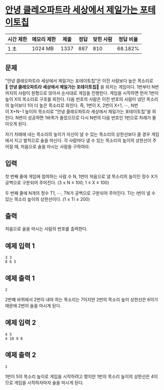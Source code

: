 # [안녕 클레오파트라 세상에서 제일가는 포테이토칩](https://www.acmicpc.net/problem/25904)

| 시간 제한 | 메모리 제한 | 제출 | 정답 | 맞힌 사람 | 정답 비율 |
| --- | --- | --- | --- | --- | --- |
| 1 초 | 1024 MB | 1337 | 887 | 810 | 68.182% |

## 문제

"안녕 클레오파트라 세상에서 제일가는 포테이토칩"은 이전 사람보다 높은 목소리로 🎵 **안녕 클레오파트라 세상에서 제일가는 포테이토칩**🎵 을 외치는 게임이다. 1번부터 N번까지의 사람이 원형으로 앉아서 순서대로 게임을 진행한다. 게임을 시작하면 먼저 1번이 높이 X의 목소리로 구호를 외친다. 다음 번호의 사람은 이전 번호의 사람이 냈던 목소리의 높이보다 1이 더 높은 목소리로 외친다. 즉, 1번이 X, 2번이 X+1, ‎⋯‎, N번이 X+N−1 높이의 목소리로 "안녕 클레오파트라 세상에서 제일가는 포테이토칩"을 외친다. N번이 성공하면 1바퀴가 돌았으므로 다시 N번의 다음 번호인 1번으로 차례가 돌아오게 된다.

자기 차례에 내는 목소리의 높이가 자신이 낼 수 있는 목소리의 상한선보다 클 경우 게임에서 지고 벌칙으로 술을 마신다. 각 사람마다 낼 수 있는 목소리의 높이의 상한선이 주어질 때, 처음으로 술을 마시는 사람을 구하여라.

## 입력

첫 번째 줄에 게임에 참여하는 사람 수 N, 1번이 처음으로 낼 목소리의 높이인 정수 X가 공백으로 구분되어 주어진다. (3 ≤ N ≤ 100; 1 ≤ X ≤ 100)

두 번째 줄에 N개의 정수 T1, ⋯, TN가 공백으로 구분되어 주어진다. Ti는 i번이 낼 수 있는 목소리 높이의 상한선이다. (1 ≤ Ti ≤ 200)

## 출력

처음으로 술을 마시는 사람의 번호를 출력한다.

## 예제 입력 1

```
3 3
8 6 5

```

## 예제 출력 1

```
2

```

2번째 바퀴에서 2번이 내야 하는 목소리는 7이지만 2번의 목소리 높이 상한선은 6이기 때문에 2번이 술을 마시게 된다.

## 예제 입력 2

```
4 5
4 10 9 8

```

## 예제 출력 2

```
1

```

1번이 5의 목소리 높이로 게임을 시작하려고 했지만 1번의 목소리 높이의 상한선은 4이므로 게임을 시작하자마자 술을 마시게 된다.
